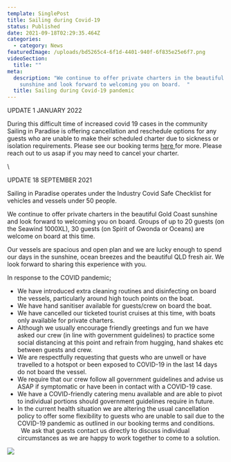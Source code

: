 ```yaml
---
template: SinglePost
title: Sailing during Covid-19
status: Published
date: 2021-09-18T02:29:35.464Z
categories:
  - category: News
featuredImage: /uploads/bd5265c4-6f1d-4401-940f-6f835e25e6f7.png
videoSection:
  title: ""
meta:
  description: "We continue to offer private charters in the beautiful Gold Coast
    sunshine and look forward to welcoming you on board.  "
  title: Sailing during Covid-19 pandemic
---
```

UPDATE 1 JANUARY 2022

During this difficult time of increased covid 19 cases in the community Sailing in Paradise is offering cancellation and reschedule options for any guests who are unable to make their scheduled charter due to sickness or isolation requirements.   Please see our booking terms [here ](https://sailinginparadise.com.au/bookings-and-cancellation-policy/)for more.  Please reach out to us asap if you may need to cancel your charter.  

\    

UPDATE 18 SEPTEMBER 2021

Sailing in Paradise operates under the Industry Covid Safe Checklist for vehicles and vessels under 50 people.    

We continue to offer private charters in the beautiful Gold Coast sunshine and look forward to welcoming you on board.  Groups of up to 20 guests (on the Seawind 1000XL), 30 guests (on Spirit of Gwonda or Oceans) are welcome on board at this time.  

Our vessels are spacious and open plan and we are lucky enough to spend our days in the sunshine, ocean breezes and the beautiful QLD fresh air.  We look forward to sharing this experience with you.

In response to the COVID pandemic;

* We have introduced extra cleaning routines and disinfecting on board the vessels, particularly around high touch points on the boat. 
* We have hand sanitiser available for guests/crew on board the boat.   
* We have cancelled our ticketed tourist cruises at this time, with boats only available for private charters.
* Although we usually encourage friendly greetings and fun we have asked our crew (in line with government guidelines) to practice some social distancing at this point and refrain from hugging, hand shakes etc between guests and crew.
* We are respectfully requesting that guests who are unwell or have travelled to a hotspot or been exposed to COVID-19 in the last 14 days do not board the vessel.  
* We require that our crew follow all government guidelines and advise us ASAP if symptomatic or have been in contact with a COVID-19 case. 
* We have a COVID-friendly catering menu available and are able to pivot to individual portions should government guidelines require in future.
* In the current health situation we are altering the usual cancellation policy to offer some flexibility to guests who are unable to sail due to the COVID-19 pandemic as outlined in our booking terms and conditions.      We ask that guests contact us directly to discuss individual circumstances as we are happy to work together to come to a solution.  

![](/uploads/7a46aa56-ac90-4181-b7c5-ee57acf1182c.png)